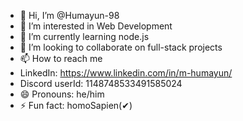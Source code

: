 - 👋 Hi, I’m @Humayun-98
- 👀 I’m interested in Web Development
- 🌱 I’m currently learning node.js
- 💞️ I’m looking to collaborate on full-stack projects
- 📫 How to reach me
- LinkedIn: https://www.linkedin.com/in/m-humayun/
- Discord userId: 1148748533491585024
- 😄 Pronouns: he/him
- ⚡ Fun fact: homoSapien(✔)
